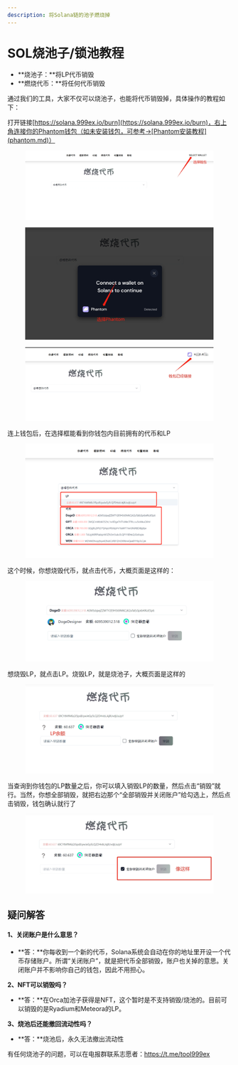 ```yaml
---
description: 将Solana链的池子燃烧掉
---
```


# SOL烧池子/锁池教程

* **烧池子：**将LP代币销毁
* **燃烧代币：**将任何代币销毁

通过我们的工具，大家不仅可以烧池子，也能将代币销毁掉，具体操作的教程如下：

打开链接[https://solana.999ex.io/burn](https://solana.999ex.io/burn)，右上角连接你的Phantom钱包（如未安装钱包，可参考→[Phantom安装教程](phantom.md)）

<figure><img src="../.gitbook/assets/选择钱包 (1).png" alt=""><figcaption></figcaption></figure>

<figure><img src="../.gitbook/assets/选择phantom.png" alt=""><figcaption></figcaption></figure>

<figure><img src="../.gitbook/assets/钱包已连接.png" alt=""><figcaption></figcaption></figure>

连上钱包后，在选择框能看到你钱包内目前拥有的代币和LP

<figure><img src="../.gitbook/assets/燃烧代币页面.png" alt=""><figcaption></figcaption></figure>

这个时候，你想烧毁代币，就点击代币，大概页面是这样的：

<figure><img src="../.gitbook/assets/烧毁代币.png" alt=""><figcaption></figcaption></figure>

想烧毁LP，就点击LP。烧毁LP，就是烧池子，大概页面是这样的

<figure><img src="../.gitbook/assets/销毁LP.png" alt=""><figcaption></figcaption></figure>

当查询到你钱包的LP数量之后，你可以填入销毁LP的数量，然后点击“销毁”就行。当然，你想全部销毁，就把右边那个“全部销毁并关闭账户”给勾选上，然后点击销毁，钱包确认就行了

<figure><img src="../.gitbook/assets/销毁并关闭账户.png" alt=""><figcaption></figcaption></figure>

## 疑问解答

#### 1、关闭账户是什么意思？

* **答：**你每收到一个新的代币，Solana系统会自动在你的地址里开设一个代币存储账户。所谓“关闭账户”，就是把代币全部销毁，账户也关掉的意思。关闭账户并不影响你自己的钱包，因此不用担心。

**2、NFT可以销毁吗？**

* **答：**在Orca加池子获得是NFT，这个暂时是不支持销毁/烧池的。目前可以销毁的是Ryadium和Meteora的LP。

**3、烧池后还能撤回流动性吗？**

* **答：**烧池后，永久无法撤出流动性

有任何烧池子的问题，可以在电报群联系志愿者：https://t.me/tool999ex
